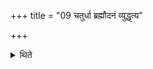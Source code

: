 +++
title = "09 चतुर्धा ब्रह्मौदनं व्युद्धृत्य"

+++

<details><summary>थिते</summary>

9. Having taken out the rice-pap in four (separate dishes) having poured ample ghee on it, (the sacrificer) pushes (those dishes) in a dragging manner, without leaving his hold (until the priests take them) towards the four priests belonging to (the family of one of the seven) sages.
</details>
